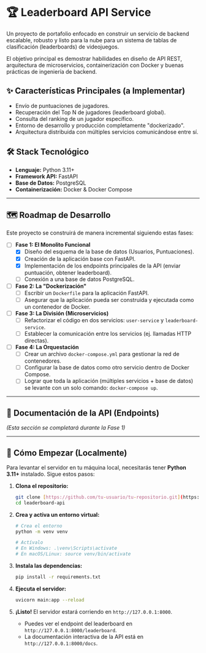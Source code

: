 # 🏆 Leaderboard API Service

Un proyecto de portafolio enfocado en construir un servicio de backend escalable, robusto y listo para la nube para un sistema de tablas de clasificación (leaderboards) de videojuegos.

El objetivo principal es demostrar habilidades en diseño de API REST, arquitectura de microservicios, containerización con Docker y buenas prácticas de ingeniería de backend.

## ✨ Características Principales (a Implementar)
* Envío de puntuaciones de jugadores.
* Recuperación del Top N de jugadores (leaderboard global).
* Consulta del ranking de un jugador específico.
* Entorno de desarrollo y producción completamente "dockerizado".
* Arquitectura distribuida con múltiples servicios comunicándose entre sí.

## 🛠️ Stack Tecnológico
* **Lenguaje:** Python 3.11+
* **Framework API:** FastAPI
* **Base de Datos:** PostgreSQL
* **Containerización:** Docker & Docker Compose

***
## 🗺️ Roadmap de Desarrollo

Este proyecto se construirá de manera incremental siguiendo estas fases:

-   [ ] **Fase 1: El Monolito Funcional**
    -   [x] Diseño del esquema de la base de datos (Usuarios, Puntuaciones).
    -   [x] Creación de la aplicación base con FastAPI.
    -   [x] Implementación de los endpoints principales de la API (enviar puntuación, obtener leaderboard).
    -   [ ] Conexión a una base de datos PostgreSQL.
-   [ ] **Fase 2: La "Dockerización"**
    -   [ ] Escribir un `Dockerfile` para la aplicación FastAPI.
    -   [ ] Asegurar que la aplicación pueda ser construida y ejecutada como un contenedor de Docker.
-   [ ] **Fase 3: La División (Microservicios)**
    -   [ ] Refactorizar el código en dos servicios: `user-service` y `leaderboard-service`.
    -   [ ] Establecer la comunicación entre los servicios (ej. llamadas HTTP directas).
-   [ ] **Fase 4: La Orquestación**
    -   [ ] Crear un archivo `docker-compose.yml` para gestionar la red de contenedores.
    -   [ ] Configurar la base de datos como otro servicio dentro de Docker Compose.
    -   [ ] Lograr que toda la aplicación (múltiples servicios + base de datos) se levante con un solo comando: `docker-compose up`.

***
## 📖 Documentación de la API (Endpoints)

*(Esta sección se completará durante la Fase 1)*

***
## 🚀 Cómo Empezar (Localmente)

Para levantar el servidor en tu máquina local, necesitarás tener **Python 3.11+** instalado. Sigue estos pasos:

1.  **Clona el repositorio:**
    ```bash
    git clone [https://github.com/tu-usuario/tu-repositorio.git](https://github.com/tu-usuario/tu-repositorio.git)
    cd leaderboard-api
    ```

2.  **Crea y activa un entorno virtual:**
    ```bash
    # Crea el entorno
    python -m venv venv

    # Actívalo
    # En Windows: .\venv\Scripts\activate
    # En macOS/Linux: source venv/bin/activate
    ```

3.  **Instala las dependencias:**
    ```bash
    pip install -r requirements.txt
    ```

4.  **Ejecuta el servidor:**
    ```bash
    uvicorn main:app --reload
    ```

5.  **¡Listo!** El servidor estará corriendo en `http://127.0.0.1:8000`.
    -   Puedes ver el endpoint del leaderboard en `http://127.0.0.1:8000/leaderboard`.
    -   La documentación interactiva de la API está en `http://127.0.0.1:8000/docs`.